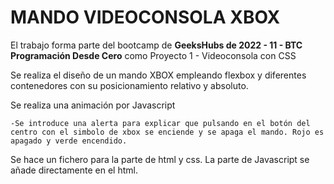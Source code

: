 # MANDO VIDEOCONSOLA XBOX

El trabajo forma parte del bootcamp de **GeeksHubs de 2022 - 11 - BTC Programación Desde Cero** como Proyecto 1 - Videoconsola con CSS

Se realiza el diseño de un mando XBOX empleando flexbox y diferentes contenedores con su posicionamiento relativo y absoluto.

Se realiza una animación por Javascript

    -Se introduce una alerta para explicar que pulsando en el botón del centro con el simbolo de xbox se enciende y se apaga el mando. Rojo es apagado y verde encendido.

Se hace un fichero para la parte de html y css. La parte de Javascript se añade directamente en el html.